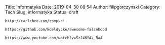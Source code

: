 Title: Informatyka
Date: 2019-04-30 08:54
Author: filipgorczynski
Category: Tech
Slug: informatyka
Status: draft

`http://carlcheo.com/compsci`

`https://github.com/kdeldycke/awesome-falsehood`

`https://www.youtube.com/watch?v=SzJ46YA\_RaA`

 

 
